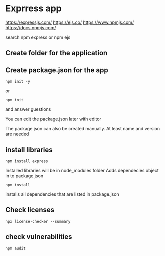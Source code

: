 # Exprress app

https://expressjs.com/
https://ejs.co/
https://www.npmjs.com/
https://docs.npmjs.com/

search npm express
or
npm ejs


## Create folder for the application

## Create package.json for the app

```shell
npm init -y
```

or 

```shell
npm init
```
and answer guestions

You can edit the package.json later with editor

The package.json can also be created manually. At least  name and 
version are needed

## install libraries

```shell
npm install express
```

Installed libraries will be in node_modules folder
Adds dependecies object in to package.json

```shell
npm install
```

installs all dependencies that are listed in package.json

## Check licenses

```shell
npx license-checker --summary
```

## check vulnerabilities
```shell
npm audit
```
